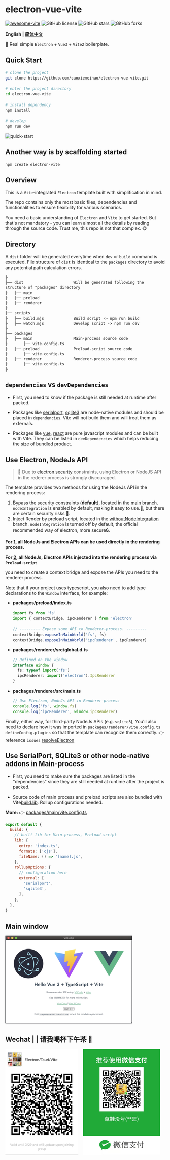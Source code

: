 # electron-vue-vite

[![awesome-vite](https://awesome.re/mentioned-badge.svg)](https://github.com/vitejs/awesome-vite)
![GitHub license](https://img.shields.io/github/license/caoxiemeihao/electron-vue-vite?style=flat)
![GitHub stars](https://img.shields.io/github/stars/caoxiemeihao/electron-vue-vite?color=fa6470&style=flat)
![GitHub forks](https://img.shields.io/github/forks/caoxiemeihao/electron-vue-vite?style=flat)


**English | [简体中文](README.zh-CN.md)**

🥳 Real simple `Electron` + `Vue3` + `Vite2` boilerplate.

## Quick Start

  ```bash
  # clone the project
  git clone https://github.com/caoxiemeihao/electron-vue-vite.git

  # enter the project directory
  cd electron-vue-vite

  # install dependency
  npm install

  # develop
  npm run dev
  ```

![quick-start](packages/renderer/public/images/quick-start.gif)

## Another way is by scaffolding started

```
npm create electron-vite
```

## Overview

This is a `Vite`-integrated `Electron` template built with simplification in mind.

The repo contains only the most basic files, dependencies and functionalities to ensure flexibility for various scenarios. 

You need a basic understanding of `Electron` and `Vite` to get started. But that's not mandatory - you can learn almost all the details by reading through the source code. Trust me, this repo is not that complex. 😋

## Directory

A `dist` folder will be generated everytime when `dev` or `build` command is executed. File structure of `dist` is identical to the `packages` directory to avoid any potential path calculation errors.

```tree
├
├── dist                      Will be generated following the structure of "packages" directory
├   ├── main
├   ├── preload
├   ├── renderer
├
├── scripts
├   ├── build.mjs             Build script -> npm run build
├   ├── watch.mjs             Develop script -> npm run dev
├
├── packages
├   ├── main                  Main-process source code
├       ├── vite.config.ts
├   ├── preload               Preload-script source code
├       ├── vite.config.ts
├   ├── renderer              Renderer-process source code
├       ├── vite.config.ts
├
```

## `dependencies` vs `devDependencies`

- First, you need to know if the package is still needed at runtime after packed.

- Packages like [serialport](https://www.npmjs.com/package/serialport), [sqlite3](https://www.npmjs.com/package/sqlite3) are node-native modules and should be placed in `dependencies`. Vite will not build them and will treat them as externals.

- Packages like [vue](https://www.npmjs.com/package/vue), [react](https://www.npmjs.com/package/react) are pure javascript modules and can be built with Vite. They can be listed in `devDependencies` which helps reducing the size of bundled product.

## Use Electron, NodeJs API

> 🚧 Due to [electron security](https://www.electronjs.org/docs/latest/tutorial/security/) constraints, using Electron or NodeJS API in the rederer process is strongly discouraged.

The template provides two methods for using the NodeJs API in the rendering process:

1. Bypass the security constraints (**default**), located in the [main](https://github.com/caoxiemeihao/electron-vue-vite/tree/main) branch. `nodeIntegration` is enabled by default, making it easy to use.:tada:, but there are certain security risks 🚧.
2. Inject Render by preload script, located in the [withoutNodeIntegration](https://github.com/caoxiemeihao/electron-vue-vite/tree/withoutNodeIntegration) branch. `nodeIntegration` is turned off by default, the official recommended way of electron, more secure:lock:.


**For [1](https://github.com/caoxiemeihao/electron-vue-vite/tree/main), all NodeJs and Electron APIs can be used directly in the rendering process.**


**For [2](https://github.com/caoxiemeihao/electron-vue-vite/tree/withoutNodeIntegration), all NodeJs, Electron APIs injected into the rendering process via `Preload-script`**

you need to create a context bridge and expose the APIs you need to the renderer process.

Note that if your project uses typescript, you also need to add type declarations to the `Window` interface, for example:

* **packages/preload/index.ts**

  ```typescript
  import fs from 'fs'
  import { contextBridge, ipcRenderer } from 'electron'

  // --------- Expose some API to Renderer-process. ---------
  contextBridge.exposeInMainWorld('fs', fs)
  contextBridge.exposeInMainWorld('ipcRenderer', ipcRenderer)
  ```

* **packages/renderer/src/global.d.ts**

  ```typescript
  // Defined on the window
  interface Window {
    fs: typeof import('fs')
    ipcRenderer: import('electron').IpcRenderer
  }
  ```

* **packages/renderer/src/main.ts**

  ```typescript
  // Use Electron, NodeJs API in Renderer-process
  console.log('fs', window.fs)
  console.log('ipcRenderer', window.ipcRenderer)
  ```

Finally, either way, for third-party NodeJs APIs (e.g. `sqlite3`), You'll also need to declare how it was imported in `packages/renderer/vite.config.ts` `defineConfig.plugins` so that the template can recognize them correctly. 👉 reference `issues` [resolveElectron](https://github.com/caoxiemeihao/electron-vue-vite/issues/52)

## Use SerialPort, SQLite3 or other node-native addons in Main-process

- First, you need to make sure the packages are listed in the "dependencies" since they are still needed at runtime after the project is packed.

- Source code of main process and preload scripts are also bundled with Vite[build.lib](https://vitejs.dev/config/#build-lib). Rollup configurations needed.

**More:** 👉 [packages/main/vite.config.ts](https://github.com/caoxiemeihao/electron-vue-vite/blob/main/packages/main/vite.config.ts)

```js
export default {
  build: {
    // built lib for Main-process, Preload-script
    lib: {
      entry: 'index.ts',
      formats: ['cjs'],
      fileName: () => '[name].js',
    },
    rollupOptions: {
      // configuration here
      external: [
        'serialport',
        'sqlite3',
      ],
    },
  },
}
```

## Main window
<img width="400px" src="https://raw.githubusercontent.com/caoxiemeihao/blog/main/electron-vue-vite/screenshot/electron-15.png" />

## Wechat | | 请我喝杯下午茶 🥳

<div style="display:flex;">
  <img height="333px" src="https://raw.githubusercontent.com/caoxiemeihao/blog/main/assets/wechat/group/qrcode.jpg" />
  &nbsp;&nbsp;&nbsp;&nbsp;
  <img height="333px" src="https://raw.githubusercontent.com/caoxiemeihao/blog/main/assets/wechat/%24qrcode/%24.png" />
</div>

